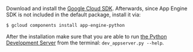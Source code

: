 Download and install the
[Google Cloud SDK](https://developers.google.com/cloud/sdk/). Afterwards, since
App Engine SDK is not included in the default package, install it via:

```bash
$ gcloud components install app-engine-python
```

After the installation make sure that you are able to run
[the Python Development Server](https://developers.google.com/appengine/docs/python/tools/devserver)
from the terminal: `dev_appserver.py --help`.
